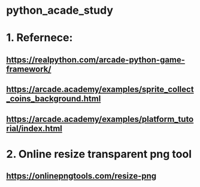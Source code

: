 # python_acade_study

# 1. Refernece:
##  https://realpython.com/arcade-python-game-framework/
##  https://arcade.academy/examples/sprite_collect_coins_background.html
##  https://arcade.academy/examples/platform_tutorial/index.html

# 2. Online resize transparent png tool
## https://onlinepngtools.com/resize-png